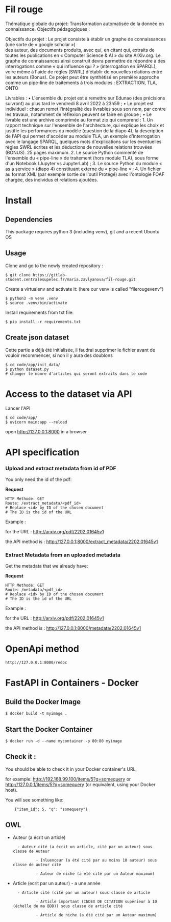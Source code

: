 # Fil rouge

Thématique globale du projet: Transformation automatisée de la donnée en connaissance. 
Objectifs pédagogiques :  


Objectifs du projet : 
Le projet consiste à établir un graphe de connaissances (une sorte de « google scholar »)  
des auteur, des documents produits, avec qui, en citant qui, extraits de toutes les 
publications en « Computer Science & AI » du site ArXiv.org. Le graphe de connaissances 
ainsi construit devra permettre de répondre à des interrogations comme « qui influence 
qui  ? » (interrogation en SPARQL), voire même à l'aide de règles (SWRL) d'établir de 
nouvelles relations entre les auteurs (Bonus). 
Ce projet peut être synthétisé en première approche comme un pipe-line de traitements à 
trois modules : EXTRACTION, TLA, ONTO 



Livrables : 
• L'ensemble du projet est à remettre sur Edunao (des précisions suivront) au plus tard le 
vendredi 8 avril 2022 à 23h59 ; 
• Le projet est individuel : chacun remet l'intégralité des livrables sous son nom, par contre 
les travaux, notamment de réflexion peuvent se faire en groupe ; 
• Le livrable est une archive comprimée au format zip qui comprend : 
        1. Un rapport technique sur l'ensemble de l'architecture, qui explique les choix et justifie 
les performances du modèle (question de la diapo 4), la description de l'API qui permet 
d'accéder au module TLA, un exemple d'interrogation avec le langage SPARQL, quelques 
mots d'explications sur les éventuelles règles SWRL écrites et les déductions de nouvelles 
relations trouvées (BONUS). 25 pages maximum. 
        2. Le source Python commenté de l'ensemble du « pipe-line » de traitement (hors module 
TLA), sous forme d'un Notebook (Jupyter vs JupyterLab) ; 
        3. Le source Python du module « as a service » (diapo 4) constituant externe du « pipe-line » ; 
        4. Un fichier au format XML (par exemple sortie de l'outil Protégé) avec l'ontologie FOAF chargée, des individus et relations ajoutées.

# Install

## Dependencies

This package requires python 3 (including venv), git and a recent Ubuntu OS


## Usage

Clone and go to the newly created repository :

    $ git clone https://gitlab-student.centralesupelec.fr/maria.zavlyanova/fil-rouge.git

Create a virtualenv and activate it: (here our venv is called "filerougevenv")

    $ python3 -m venv .venv
    $ source .venv/bin/activate

Install requirements from txt file:

    $ pip install -r requirements.txt


## Create json dataset

Cette partie a déjà été initialisée, il faudrai supprimer le fichier avant de vouloir recommencer, si non il y aura des doublons

    $ cd code/app/init_data/
    $ python dataset.py
    # changer le nomre d'articles qui seront extraits dans le code

# Access to the dataset via API

Lancer l'API

    $ cd code/app/
    $ uvicorn main:app --reload

open http://127.0.0.1:8000 in a browser

# API specification

### Upload and extract metadata from id of PDF

You only need the id of the pdf:

**Request**

    HTTP Methode: GET
    Route: /extract_metadata/<pdf_id>
    # Replace <id> by ID of the chosen document
    # The ID is the id of the URL

Example :

for the URL : http://arxiv.org/pdf/2202.01645v1

the API method is : http://127.0.0.1:8000/extract_metadata/2202.01645v1

### Extract Metadata from an uploaded metadata

Get the metadata that we already have:

**Request**

    HTTP Methode: GET
    Route: /metadata/<pdf_id>
    # Replace <id> by ID of the chosen document
    # The ID is the id of the URL

Example :

for the URL : http://arxiv.org/pdf/2202.01645v1

the API method is : http://127.0.0.1:8000/metadata/2202.01645v1

# OpenApi method

    http://127.0.0.1:8000/redoc

# FastAPI in Containers - Docker
## Build the Docker Image

    $ docker build -t myimage .

## Start the Docker Container

    $ docker run -d --name mycontainer -p 80:80 myimage

## Check it :

You should be able to check it in your Docker container's URL, 

for example: http://192.168.99.100/items/5?q=somequery or http://127.0.0.1/items/5?q=somequery (or equivalent, using your Docker host).

You will see something like:

        {"item_id": 5, "q": "somequery"}


## OWL
- Auteur (a écrit un article)

        - Auteur cité (a écrit un article, cité par un auteur) sous classe de Auteur

                - Inluenceur (a été cité par au moins 10 auteur) sous classe de auteur cité

                - Auteur de niche (a été cité par un Auteur maximum)

- Article (ecrit par un auteur) - a une année

        - Article cité (cité par un auteur) sous classe de article

                - Article important (INDEX DE CITATION supérieur à 10 (échelle de ma BDD)) sous classe de article cité
                
                - Article de niche (a été cité par un Auteur maximum)
